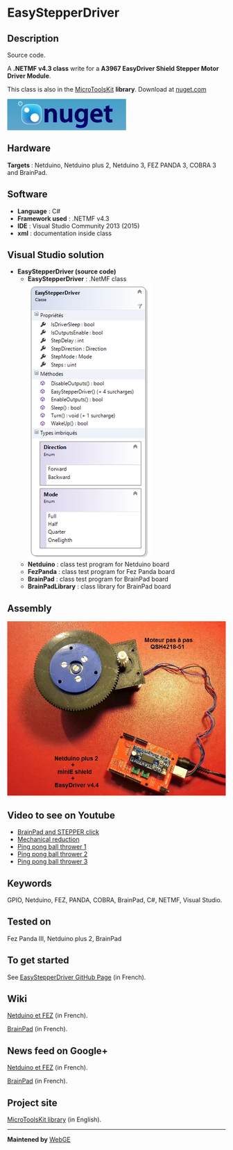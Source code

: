 # EasyStepperDriver

<strong>Description</strong>
-------------------------------------
Source code.

A <strong>.NETMF v4.3 class</strong> write for a <strong>A3967 EasyDriver Shield Stepper Motor Driver Module</strong>. 

This class is also in the <a href="https://www.nuget.org/packages/WEBGE.Microtoolskit/" target="_blank">MicroToolsKit</a> <strong>library</strong>. Download at <a href="https://www.nuget.org" target="_blank">nuget.com</a>

 <img src="img/nuget.JPG" align="center" />
 
<strong>Hardware</strong>
---------------------
<strong> Targets </strong>: Netduino, Netduino plus 2, Netduino 3, FEZ PANDA 3, COBRA 3 and BrainPad.

<strong>Software</strong>
---------------------
<ul>
<li><strong>Language</strong> : C#</li>
<li><strong>Framework used</strong> : .NETMF v4.3</li>
<li><strong>IDE</strong> : Visual Studio Community 2013 (2015)</li>
<li><strong>xml</strong> : documentation inside class </li> 
</ul>

<strong>Visual Studio solution</strong>
-------------------------------------
<ul>
<li><strong>EasyStepperDriver (source code)</strong>
<ul>
<li><strong>EasyStepperDriver</strong> : .NetMF class</li>
<img src="img/EasyStepperDriverClass.png" />
<li><strong>Netduino</strong> : class test program for Netduino board</li>
<li><strong>FezPanda</strong> : class test program for Fez Panda board</li>
<li><strong>BrainPad</strong> : class test program for BrainPad board</li>
<li><strong>BrainPadLibrary</strong> : class library for BrainPad board</li>
</ul>
</li>
</ul>

<strong>Assembly</strong>
--------------------------
<img src="img/EasyStepperMotor.jpg" />

<strong>Video to see on Youtube</strong>
-------------------
<ul>
<li><a href="https://youtu.be/Kc1_DE5p3R0" target="_blank">BrainPad and STEPPER click</a></li>
<li><a href="https://youtu.be/K_PtVVJPNFo" target="_blank">Mechanical reduction</a></li>
<li><a href="https://youtu.be/l_M70CIIXU0" target="_blank">Ping pong ball thrower 1</a></li>
<li><a href="https://youtu.be/4_QfgJS_Ang" target="_blank">Ping pong ball thrower 2</a></li>
<li><a href="https://youtu.be/66fcVjNp61Q" target="_blank">Ping pong ball thrower 3</a></li>
</ul>

<strong>Keywords</strong>
----------------------------
GPIO, Netduino, FEZ, PANDA, COBRA, BrainPad, C#, NETMF, Visual Studio.

<strong>Tested on</strong>
-------------------
Fez Panda III, Netduino plus 2, BrainPad

<strong>To get started</strong>
--------------------
See <a href="http://webge.github.io/EasyStepperDriver/" target="_blank">EasyStepperDriver GitHub Page</a> (in French).

<strong>Wiki</strong>
--------------------
<p><a href="https://csharpembarquenetduino.wikispaces.com/Home" target="_blank">Netduino et FEZ</a> (in French).</p>
<p><a href="https://csharpembarquebrainpad.wikispaces.com/Home" target="_blank">BrainPad</a> (in French).</p>

<strong>News feed on Google+</strong>
--------------------
<p><a href="https://plus.google.com/collection/oaaJX" target="_blank">Netduino et FEZ</a> (in French).</p>
<p><a href="https://plus.google.com/collection/sEHQME" target="_blank">BrainPad</a> (in French).</p>

<strong>Project site</strong>
--------------------
<a href ="https://csharpembarquenetduino.wikispaces.com/6.+MicroToolsKit+library">MicroToolsKit library</a> (in English).
<hr>

<strong>Maintened by</strong> <a href="mailto:philippemariano@gmail.com">WebGE</a>
